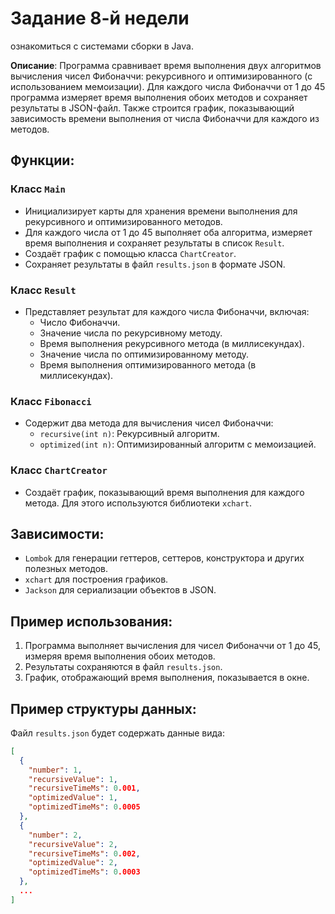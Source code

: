 # Задание 8-й недели
ознакомиться с системами сборки в Java.

**Описание**: Программа сравнивает время выполнения двух алгоритмов вычисления чисел Фибоначчи: рекурсивного и оптимизированного (с использованием мемоизации). Для каждого числа Фибоначчи от 1 до 45 программа измеряет время выполнения обоих методов и сохраняет результаты в JSON-файл. Также строится график, показывающий зависимость времени выполнения от числа Фибоначчи для каждого из методов.

## Функции:

### Класс `Main`
- Инициализирует карты для хранения времени выполнения для рекурсивного и оптимизированного методов.
- Для каждого числа от 1 до 45 выполняет оба алгоритма, измеряет время выполнения и сохраняет результаты в список `Result`.
- Создаёт график с помощью класса `ChartCreator`.
- Сохраняет результаты в файл `results.json` в формате JSON.

### Класс `Result`
- Представляет результат для каждого числа Фибоначчи, включая:
  - Число Фибоначчи.
  - Значение числа по рекурсивному методу.
  - Время выполнения рекурсивного метода (в миллисекундах).
  - Значение числа по оптимизированному методу.
  - Время выполнения оптимизированного метода (в миллисекундах).

### Класс `Fibonacci`
- Содержит два метода для вычисления чисел Фибоначчи:
  - `recursive(int n)`: Рекурсивный алгоритм.
  - `optimized(int n)`: Оптимизированный алгоритм с мемоизацией.

### Класс `ChartCreator`
- Создаёт график, показывающий время выполнения для каждого метода. Для этого используются библиотеки `xchart`.

## Зависимости:
- `Lombok` для генерации геттеров, сеттеров, конструктора и других полезных методов.
- `xchart` для построения графиков.
- `Jackson` для сериализации объектов в JSON.

## Пример использования:
1. Программа выполняет вычисления для чисел Фибоначчи от 1 до 45, измеряя время выполнения обоих методов.
2. Результаты сохраняются в файл `results.json`.
3. График, отображающий время выполнения, показывается в окне.

## Пример структуры данных:
Файл `results.json` будет содержать данные вида:

```json
[
  {
    "number": 1,
    "recursiveValue": 1,
    "recursiveTimeMs": 0.001,
    "optimizedValue": 1,
    "optimizedTimeMs": 0.0005
  },
  {
    "number": 2,
    "recursiveValue": 2,
    "recursiveTimeMs": 0.002,
    "optimizedValue": 2,
    "optimizedTimeMs": 0.0003
  },
  ...
]
